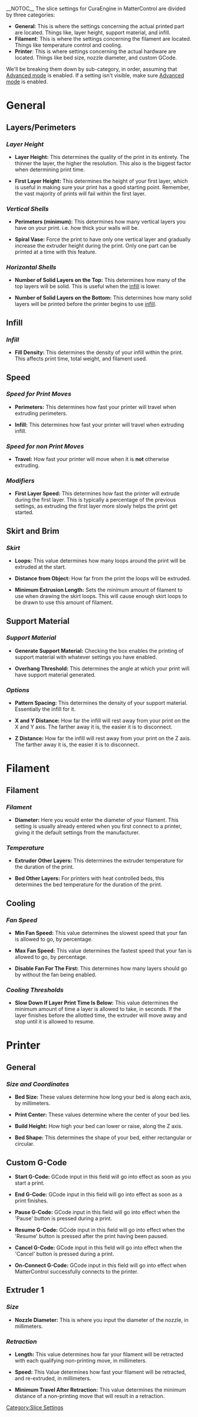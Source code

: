 \_\_NOTOC\_\_ The slice settings for CuraEngine in MatterControl are
divided by three categories:

  - **General**: This is where the settings concerning the actual
    printed part are located. Things like, layer height, support
    material, and infill.
  - **Filament**: This is where the settings concerning the filament are
    located. Things like temperature control and cooling.
  - **Printer**: This is where settings concerning the actual hardware
    are located. Things like bed size, nozzle diameter, and custom
    GCode.

We'll be breaking them down by sub-category, in order, assuming that
[Advanced
mode](getting-started.md#Show_All_Settings_.2F_User_Level_.28Basic.2C_Intermediate.2C_Advanced.29)
is enabled. If a setting isn't visible, make sure [Advanced
mode](getting-started.md#Show_All_Settings_.2F_User_Level_.28Basic.2C_Intermediate.2C_Advanced.29)
is enabled.

# General

## Layers/Perimeters

### ***Layer Height***

  -   
    **Layer Height:** This determines the quality of the print in its
    entirety. The thinner the layer, the higher the resolution. This
    also is the biggest factor when determining print time.

<!-- end list -->

  -   
    **First Layer Height:** This determines the height of your first
    layer, which is useful in making sure your print has a good starting
    point. Remember, the vast majority of prints will fail within the
    first layer.

### ***Vertical Shells***

  -   
    **Perimeters (minimum):** This determines how many vertical layers
    you have on your print. i.e. how thick your walls will be.

<!-- end list -->

  -   
    **Spiral Vase:** Force the print to have only one vertical layer and
    gradually increase the extruder height during the print. Only one
    part can be printed at a time with this feature.

### ***Horizontal Shells***

  -   
    **Number of Solid Layers on the Top:** This determines how many of
    the top layers will be solid. This is useful when the
    [infill](infill.md) is lower.

<!-- end list -->

  -   
    **Number of Solid Layers on the Bottom:** This determines how many
    solid layers will be printed before the printer begins to use
    [infill](infill.md).

## Infill

### ***Infill***

  -   
    **Fill Density:** This determines the density of your infill within
    the print. This affects print time, total weight, and filament used.

## Speed

### ***Speed for Print Moves***

  -   
    **Perimeters:** This determines how fast your printer will travel
    when extruding perimeters.

<!-- end list -->

  -   
    **Infill:** This determines how fast your printer will travel when
    extruding infill.

### ***Speed for non Print Moves***

  -   
    **Travel:** How fast your printer will move when it is **not**
    otherwise extruding.

### ***Modifiers***

  -   
    **First Layer Speed:** This determines how fast the printer will
    extrude during the first layer. This is typically a percentage of
    the previous settings, as extruding the first layer more slowly
    helps the print get started.

## Skirt and Brim

### ***Skirt***

  -   
    **Loops:** This value determines how many loops around the print
    will be extruded at the start.

<!-- end list -->

  -   
    **Distance from Object:** How far from the print the loops will be
    extruded.

<!-- end list -->

  -   
    **Minimum Extrusion Length:** Sets the minimum amount of filament to
    use when drawing the skirt loops. This will cause enough skirt loops
    to be drawn to use this amount of filament.

## Support Material

### ***Support Material***

  -   
    **Generate Support Material:** Checking the box enables the printing
    of support material with whatever settings you have enabled.

<!-- end list -->

  -   
    **Overhang Threshold:** This determines the angle at which your
    print will have support material generated.

### ***Options***

  -   
    **Pattern Spacing:** This determines the density of your support
    material. Essentially the infill for it.

<!-- end list -->

  -   
    **X and Y Distance:** How far the infill will rest away from your
    print on the X and Y axis. The farther away it is, the easier it is
    to disconnect.

<!-- end list -->

  -   
    **Z Distance:** How far the infill will rest away from your print on
    the Z axis. The farther away it is, the easier it is to disconnect.

# Filament

## Filament

### ***Filament***

  -   
    **Diameter:** Here you would enter the diameter of your filament.
    This setting is usually already entered when you first connect to a
    printer, giving it the default settings from the manufacturer.

### ***Temperature***

  -   
    **Extruder Other Layers:** This determines the extruder temperature
    for the duration of the print.

<!-- end list -->

  -   
    **Bed Other Layers:** For printers with heat controlled beds, this
    determines the bed temperature for the duration of the print.

## Cooling

### ***Fan Speed***

  -   
    **Min Fan Speed:** This value determines the slowest speed that your
    fan is allowed to go, by percentage.

<!-- end list -->

  -   
    **Max Fan Speed:** This value determines the fastest speed that your
    fan is allowed to go, by percentage.

<!-- end list -->

  -   
    **Disable Fan For The First:** This determines how many layers
    should go by without the fan being enabled.

### ***Cooling Thresholds***

  -   
    **Slow Down If Layer Print Time Is Below:** This value determines
    the minimum amount of time a layer is allowed to take, in seconds.
    If the layer finishes before the allotted time, the extruder will
    move away and stop until it is allowed to resume.

# Printer

## General

### ***Size and Coordinates***

  -   
    **Bed Size:** These values determine how long your bed is along each
    axis, by millimeters.

<!-- end list -->

  -   
    **Print Center:** These values determine where the center of your
    bed lies.

<!-- end list -->

  -   
    **Build Height:** How high your bed can lower or raise, along the Z
    axis.

<!-- end list -->

  -   
    **Bed Shape:** This determines the shape of your bed, either
    rectangular or circular.

## Custom G-Code

  -   
    **Start G-Code:** GCode input in this field will go into effect as
    soon as you start a print.

<!-- end list -->

  -   
    **End G-Code:** GCode input in this field will go into effect as
    soon as a print finishes.

<!-- end list -->

  -   
    **Pause G-Code:** GCode input in this field will go into effect when
    the 'Pause' button is pressed during a print.

<!-- end list -->

  -   
    **Resume G-Code:** GCode input in this field will go into effect
    when the 'Resume' button is pressed after the print having been
    paused.

<!-- end list -->

  -   
    **Cancel G-Code:** GCode input in this field will go into effect
    when the 'Cancel' button is pressed during a print.

<!-- end list -->

  -   
    **On-Connect G-Code:** GCode input in this field will go into effect
    when MatterControl successfully connects to the printer.

## Extruder 1

### ***Size***

  -   
    **Nozzle Diameter:** This is where you input the diameter of the
    nozzle, in millimeters.

### ***Retraction***

  -   
    **Length:** This value determines how far your filament will be
    retracted with each qualifying non-printing move, in millimeters.

<!-- end list -->

  -   
    **Speed:** This Value determines how fast your filament will be
    retracted, and re-extruded, in millimeters.

<!-- end list -->

  -   
    **Minimum Travel After Retraction:** This value determines the
    minimum distance of a non-printing move that will result in a
    retraction.

[Category:Slice Settings](category:slice-settings)
